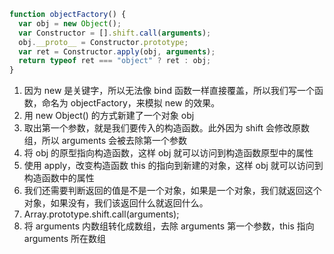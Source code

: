 ```js
function objectFactory() {
  var obj = new Object();
  var Constructor = [].shift.call(arguments);
  obj.__proto__ = Constructor.prototype;
  var ret = Constructor.apply(obj, arguments);
  return typeof ret === "object" ? ret : obj;
}
```

1. 因为 new 是关键字，所以无法像 bind 函数一样直接覆盖，所以我们写一个函数，命名为 objectFactory，来模拟 new 的效果。
2. 用 new Object() 的方式新建了一个对象 obj
3. 取出第一个参数，就是我们要传入的构造函数。此外因为 shift 会修改原数组，所以 arguments 会被去除第一个参数
4. 将 obj 的原型指向构造函数，这样 obj 就可以访问到构造函数原型中的属性
5. 使用 apply，改变构造函数 this 的指向到新建的对象，这样 obj 就可以访问到构造函数中的属性
6. 我们还需要判断返回的值是不是一个对象，如果是一个对象，我们就返回这个对象，如果没有，我们该返回什么就返回什么。
7. Array.prototype.shift.call(arguments);
8. 将 arguments 内数组转化成数组，去除 arguments 第一个参数，this 指向 arguments 所在数组
